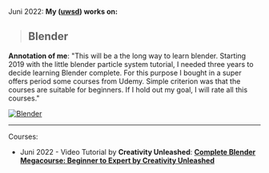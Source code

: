 Juni 2022: **My ([uwsd](https://www.linkedin.com/in/uwe-wlaschny-1a949a19a/)) works on:**

> ## Blender

**Annotation of me**: "This will be a the long way to learn blender. Starting 2019 with the little blender particle system tutorial, I needed three years to decide learning Blender complete. For this purpose I bought in a super offers period some courses from Udemy. Simple criterion was that the courses are suitable for beginners. If I hold out my goal, I will rate all this courses."

[![Blender](https://img.shields.io/badge/blender-3.1.2-blue)]()

---

Courses:
- Juni 2022 - Video Tutorial by **Creativity Unleashed**: [**Complete Blender Megacourse: Beginner to Expert by Creativity Unleashed**](https://www.udemy.com/course/complete-blender-megacourse-beginner-to-expert/)
